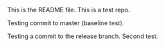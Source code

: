 This is the README file. This is a test repo.

Testing commit to master (baseline test).

Testing a commit to the release branch. Second test.
